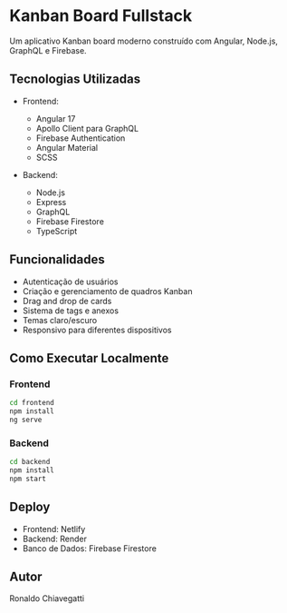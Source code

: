 # Kanban Board Fullstack

Um aplicativo Kanban board moderno construído com Angular, Node.js, GraphQL e Firebase.

## Tecnologias Utilizadas

- Frontend:
  - Angular 17
  - Apollo Client para GraphQL
  - Firebase Authentication
  - Angular Material
  - SCSS

- Backend:
  - Node.js
  - Express
  - GraphQL
  - Firebase Firestore
  - TypeScript

## Funcionalidades

- Autenticação de usuários
- Criação e gerenciamento de quadros Kanban
- Drag and drop de cards
- Sistema de tags e anexos
- Temas claro/escuro
- Responsivo para diferentes dispositivos

## Como Executar Localmente

### Frontend

```bash
cd frontend
npm install
ng serve
```

### Backend

```bash
cd backend
npm install
npm start
```

## Deploy

- Frontend: Netlify
- Backend: Render
- Banco de Dados: Firebase Firestore

## Autor

Ronaldo Chiavegatti 
